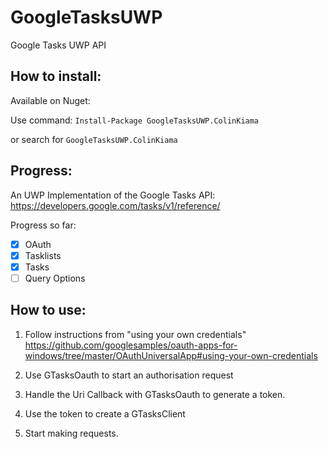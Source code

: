 # GoogleTasksUWP
Google Tasks UWP API

## How to install:

Available on Nuget:

Use command: `Install-Package GoogleTasksUWP.ColinKiama`

or search for `GoogleTasksUWP.ColinKiama`

## Progress:
An UWP Implementation of the Google Tasks API: https://developers.google.com/tasks/v1/reference/

Progress so far:
- [X] OAuth
- [X] Tasklists
- [X] Tasks
- [ ] Query Options

## How to use:
1. Follow instructions from "using your own credentials" https://github.com/googlesamples/oauth-apps-for-windows/tree/master/OAuthUniversalApp#using-your-own-credentials

2. Use GTasksOauth to start an authorisation request

3. Handle the Uri Callback with GTasksOauth to generate a token.

4. Use the token to create a GTasksClient

5. Start making requests.
